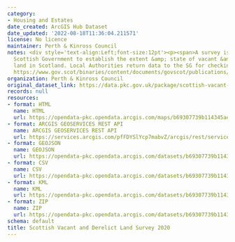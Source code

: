 ```yaml
---
category:
- Housing and Estates
date_created: ArcGIS Hub Dataset
date_updated: '2022-08-18T11:36:04.211571'
license: No licence
maintainer: Perth & Kinross Council
notes: <div style='text-align:Left;font-size:12pt'><p><span>A survey issued by the
  Scottish Government to establish the extent &amp; state of vacant &amp; derelict
  land in Scotland. Local Authorities return data to the SG for checking.</span></p><p><span>See
  https://www.gov.scot/binaries/content/documents/govscot/publications/statistics/2019/08/scottish-vacant-and-derelict-land-survey-guidance-notes/documents/scottish-vacant-and-derelict-land-survey-guidance-notes/scottish-vacant-and-derelict-land-survey-guidance-notes/govscot%3Adocument/Scottish%2BVacant%2Band%2BDerelict%2BLand%2BSurvey%2B2020%2B-%2BAdmin%2B-%2BGuidance.pdf</span></p></div>
organization: Perth & Kinross Council
original_dataset_link: https://data.pkc.gov.uk/package/scottish-vacant-and-derelict-land-survey-2020
records: null
resources:
- format: HTML
  name: HTML
  url: https://opendata-pkc.opendata.arcgis.com/maps/b69307739b114345ae6cc7b0dcdfdbb6_0
- format: ARCGIS GEOSERVICES REST API
  name: ARCGIS GEOSERVICES REST API
  url: https://services.arcgis.com/pfFDYSlYcp7mabvZ/arcgis/rest/services/Scottish_Vacant_and_Derelict_Land_Survey_2020/FeatureServer/0
- format: GEOJSON
  name: GEOJSON
  url: https://opendata-pkc.opendata.arcgis.com/datasets/b69307739b114345ae6cc7b0dcdfdbb6_0.geojson?outSR=%7B%22latestWkid%22%3A27700%2C%22wkid%22%3A27700%7D
- format: CSV
  name: CSV
  url: https://opendata-pkc.opendata.arcgis.com/datasets/b69307739b114345ae6cc7b0dcdfdbb6_0.csv?outSR=%7B%22latestWkid%22%3A27700%2C%22wkid%22%3A27700%7D
- format: KML
  name: KML
  url: https://opendata-pkc.opendata.arcgis.com/datasets/b69307739b114345ae6cc7b0dcdfdbb6_0.kml?outSR=%7B%22latestWkid%22%3A27700%2C%22wkid%22%3A27700%7D
- format: ZIP
  name: ZIP
  url: https://opendata-pkc.opendata.arcgis.com/datasets/b69307739b114345ae6cc7b0dcdfdbb6_0.zip?outSR=%7B%22latestWkid%22%3A27700%2C%22wkid%22%3A27700%7D
schema: default
title: Scottish Vacant and Derelict Land Survey 2020
---
```

